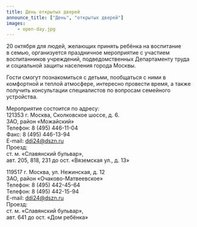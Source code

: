 ```yaml
---
title: День открытых дверей
announce_title: ["День", "открытых дверей"]
images:
    - open-day.jpg
---
```

20 октября для людей, желающих принять ребёнка на воспитание в семью, организуется праздничное мероприятие с участием воспитанников учреждений, подведомственных Департаменту труда и социальной защиты населения города Москвы.

<!--more-->
Гости смогут познакомиться с детьми, пообщаться с ними в комфортной и теплой атмосфере, интересно провести время, а также получить консультации специалистов по вопросам семейного устройства.

Мероприятие состоится по адресу:  
121353 г. Москва, Сколковское шоссе, д. 6.  
ЗАО, район «Можайский»  
Телефон: 8 (495) 446-11-04  
Факс: 8 (495) 446-13-94  
E-mail: ddi24@dszn.ru  
Проезд:  
ст. м. «Славянский бульвар»,  
авт. 205, 818, 231 до ост. «Вяземская ул., д. 13»

119517 г. Москва, ул. Нежинская, д. 12  
ЗАО, район «Очаково-Матвеевское»  
Телефон: 8 (495) 442-45-64  
Телефон: 8 (495) 442-15-94  
E-mail: ddi24@dszn.ru  
Проезд:  
ст. м. «Славянский бульвар»,  
авт. 641 до ост. «Дом ребёнка»
